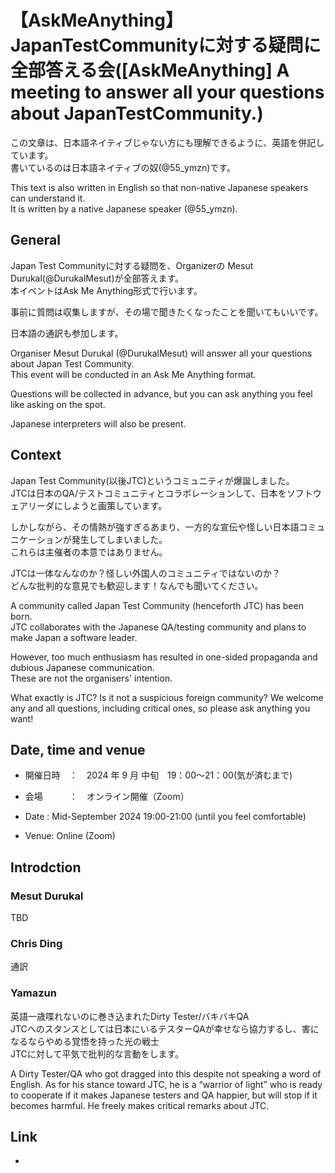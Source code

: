 # 【AskMeAnything】JapanTestCommunityに対する疑問に全部答える会([AskMeAnything] A meeting to answer all your questions about JapanTestCommunity.)

この文章は、日本語ネイティブじゃない方にも理解できるように、英語を併記しています。  
書いているのは日本語ネイティブの奴(@55_ymzn)です。  

This text is also written in English so that non-native Japanese speakers can understand it.  
It is written by a native Japanese speaker (@55_ymzn).  

## General

Japan Test Communityに対する疑問を、Organizerの Mesut Durukal(@DurukalMesut)が全部答えます。  
本イベントはAsk Me Anything形式で行います。  

事前に質問は収集しますが、その場で聞きたくなったことを聞いてもいいです。

日本語の通訳も参加します。  

Organiser Mesut Durukal (@DurukalMesut) will answer all your questions about Japan Test Community.  
This event will be conducted in an Ask Me Anything format.  

Questions will be collected in advance, but you can ask anything you feel like asking on the spot.  

Japanese interpreters will also be present.  

## Context

Japan Test Community(以後JTC)というコミュニティが爆誕しました。  
JTCは日本のQA/テストコミュニティとコラボレーションして、日本をソフトウェアリーダにしようと画策しています。  

しかしながら、その情熱が強すぎるあまり、一方的な宣伝や怪しい日本語コミュニケーションが発生してしまいました。  
これらは主催者の本意ではありません。

JTCは一体なんなのか？怪しい外国人のコミュニティではないのか？  
どんな批判的な意見でも歓迎します！なんでも聞いてください。  

A community called Japan Test Community (henceforth JTC) has been born.  
JTC collaborates with the Japanese QA/testing community and plans to make Japan a software leader.  

However, too much enthusiasm has resulted in one-sided propaganda and dubious Japanese communication.  
These are not the organisers' intention.

What exactly is JTC? Is it not a suspicious foreign community?
We welcome any and all questions, including critical ones, so please ask anything you want!  

## Date, time and venue

- 開催日時　：　2024 年 9 月 中旬　19：00～21：00(気が済むまで)
- 会場　　　：　オンライン開催（Zoom）

- Date : Mid-September 2024 19:00-21:00 (until you feel comfortable)
- Venue: Online (Zoom)

## Introdction

### Mesut Durukal

TBD

### Chris Ding

通訳

### Yamazun 

英語一歳喋れないのに巻き込まれたDirty Tester/バキバキQA   
JTCへのスタンスとしては日本にいるテスターQAが幸せなら協力するし、害になるならやめる覚悟を持った光の戦士  
JTCに対して平気で批判的な言動をします。

A Dirty Tester/QA who got dragged into this despite not speaking a word of English.
As for his stance toward JTC, he is a “warrior of light” who is ready to cooperate if it makes Japanese testers and QA happier, but will stop if it becomes harmful.
He freely makes critical remarks about JTC.

## Link

- 